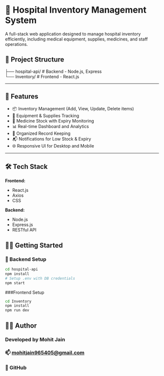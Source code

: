 # 🏥 Hospital Inventory Management System

A full-stack web application designed to manage hospital inventory efficiently, including medical equipment, supplies, medicines, and staff operations.

## 📁 Project Structure

├── hospital-api/ # Backend - Node.js, Express                                                                                    
└── Inventory/ # Frontend - React.js                                                                      


---

## 🚀 Features

- 📦 Inventory Management (Add, View, Update, Delete items)
- 🏥 Equipment & Supplies Tracking
- 💊 Medicine Stock with Expiry Monitoring
- 📊 Real-time Dashboard and Analytics
- 📁 Organized Record Keeping
- 📬 Notifications for Low Stock & Expiry
- 🌐 Responsive UI for Desktop and Mobile

---

## 🛠️ Tech Stack

**Frontend:**  
- React.js  
- Axios  
- CSS

**Backend:**  
- Node.js  
- Express.js
- RESTful API


## 🧑‍💻 Getting Started

### 🔧 Backend Setup

```bash
cd hospital-api
npm install
# Setup .env with DB credentials
npm start

```

###Frontend Setup

```bash
cd Inventory
npm install
npm run dev
```
## 🙋‍♂️ Author
### Developed by Mohit Jain
### 📫 mohitjain965405@gmail.com
### 🔗 GitHub
